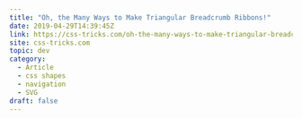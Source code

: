 ```yaml
---
title: "Oh, the Many Ways to Make Triangular Breadcrumb Ribbons!"
date: 2019-04-29T14:39:45Z
link: https://css-tricks.com/oh-the-many-ways-to-make-triangular-breadcrumb-ribbons/
site: css-tricks.com
topic: dev
category:
  - Article
  - css shapes
  - navigation
  - SVG
draft: false
---
```

